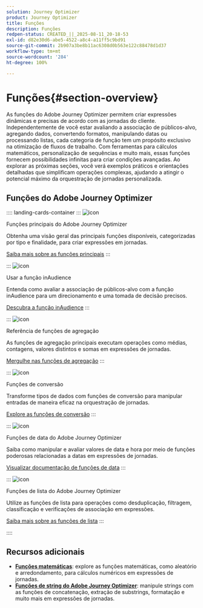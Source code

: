 ```yaml
---
solution: Journey Optimizer
product: Journey Optimizer
title: Funções
description: Funções
redpen-status: CREATED_||_2025-08-11_20-18-53
exl-id: d82e30d6-abe5-4522-a8c4-a11ff5c9bd91
source-git-commit: 2b907a3be8b11ac6308d0b563e122c88478d1d37
workflow-type: tm+mt
source-wordcount: '284'
ht-degree: 100%

---
```


# Funções{#section-overview}

As funções do Adobe Journey Optimizer permitem criar expressões dinâmicas e precisas de acordo com as jornadas do cliente. Independentemente de você estar avaliando a associação de públicos-alvo, agregando dados, convertendo formatos, manipulando datas ou processando listas, cada categoria de função tem um propósito exclusivo na otimização de fluxos de trabalho. Com ferramentas para cálculos matemáticos, personalização de sequências e muito mais, essas funções fornecem possibilidades infinitas para criar condições avançadas. Ao explorar as próximas seções, você verá exemplos práticos e orientações detalhadas que simplificam operações complexas, ajudando a atingir o potencial máximo da orquestração de jornadas personalizada.

## Funções do Adobe Journey Optimizer

:::: landing-cards-container
:::
![icon](https://cdn.experienceleague.adobe.com/icons/code-branch.svg?lang=pt-BR)

Funções principais do Adobe Journey Optimizer

Obtenha uma visão geral das principais funções disponíveis, categorizadas por tipo e finalidade, para criar expressões em jornadas.

[Saiba mais sobre as funções principais](../using/building-journeys/expression/functions.md)
:::

:::
![icon](https://cdn.experienceleague.adobe.com/icons/bullseye.svg?lang=pt-BR)

Usar a função inAudience

Entenda como avaliar a associação de públicos-alvo com a função inAudience para um direcionamento e uma tomada de decisão precisos.

[Descubra a função inAudience](../using/building-journeys/functions/functioninaudience.md)
:::

:::
![icon](https://cdn.experienceleague.adobe.com/icons/chart-line.svg?lang=pt-BR)

Referência de funções de agregação

As funções de agregação principais executam operações como médias, contagens, valores distintos e somas em expressões de jornadas.

[Mergulhe nas funções de agregação](aggregation-landing-page.md)
:::

:::
![icon](https://cdn.experienceleague.adobe.com/icons/exchange-alt.svg?lang=pt-BR)

Funções de conversão

Transforme tipos de dados com funções de conversão para manipular entradas de maneira eficaz na orquestração de jornadas.

[Explore as funções de conversão](conversion-landing-page.md)
:::

:::
![icon](https://cdn.experienceleague.adobe.com/icons/calendar-alt.svg?lang=pt-BR)

Funções de data do Adobe Journey Optimizer

Saiba como manipular e avaliar valores de data e hora por meio de funções poderosas relacionadas a datas em expressões de jornadas.

[Visualizar documentação de funções de data](date-landing-page.md)
:::

:::
![icon](https://cdn.experienceleague.adobe.com/icons/list-check.svg?lang=pt-BR)

Funções de lista do Adobe Journey Optimizer

Utilize as funções de lista para operações como desduplicação, filtragem, classificação e verificações de associação em expressões.

[Saiba mais sobre as funções de lista](list-landing-page.md)
:::

::::


## Recursos adicionais

- **[Funções matemáticas](math-landing-page.md)**: explore as funções matemáticas, como aleatório e arredondamento, para cálculos numéricos em expressões de jornadas.
- **[Funções de string do Adobe Journey Optimizer](string-landing-page.md)**: manipule strings com as funções de concatenação, extração de substrings, formatação e muito mais em expressões de jornadas.
